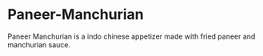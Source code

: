 # Paneer-Manchurian
Paneer Manchurian is a indo chinese appetizer made with fried paneer and manchurian sauce.